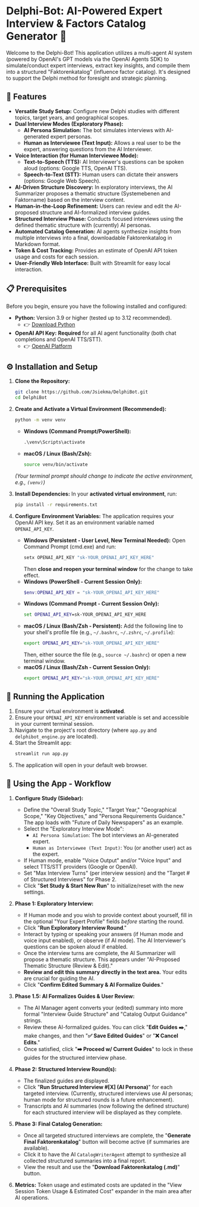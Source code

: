 # Delphi-Bot: AI-Powered Expert Interview & Factors Catalog Generator 🤖

Welcome to the Delphi-Bot! This application utilizes a multi-agent AI system (powered by OpenAI's GPT models via the OpenAI Agents SDK) to simulate/conduct expert interviews, extract key insights, and compile them into a structured "Faktorenkatalog" (influence factor catalog). It's designed to support the Delphi method for foresight and strategic planning.

## 🌟 Features

*   **Versatile Study Setup:** Configure new Delphi studies with different topics, target years, and geographical scopes.
*   **Dual Interview Modes (Exploratory Phase):**
    *   **AI Persona Simulation:** The bot simulates interviews with AI-generated expert personas.
    *   **Human as Interviewee (Text Input):** Allows a real user to be the expert, answering questions from the AI Interviewer.
*   **Voice Interaction (for Human Interviewee Mode):**
    *   **Text-to-Speech (TTS):** AI Interviewer's questions can be spoken aloud (options: Google TTS, OpenAI TTS).
    *   **Speech-to-Text (STT):** Human users can dictate their answers (options: Google Web Speech).
*   **AI-Driven Structure Discovery:** In exploratory interviews, the AI Summarizer proposes a thematic structure (Systemebenen and Faktorname) based on the interview content.
*   **Human-in-the-Loop Refinement:** Users can review and edit the AI-proposed structure and AI-formalized interview guides.
*   **Structured Interview Phase:** Conducts focused interviews using the defined thematic structure with (currently) AI personas.
*   **Automated Catalog Generation:** AI agents synthesize insights from multiple interviews into a final, downloadable Faktorenkatalog in Markdown format.
*   **Token & Cost Tracking:** Provides an estimate of OpenAI API token usage and costs for each session.
*   **User-Friendly Web Interface:** Built with Streamlit for easy local interaction.

## 📋 Prerequisites

Before you begin, ensure you have the following installed and configured:

*   **Python:** Version 3.9 or higher (tested up to 3.12 recommended).
    *   👉 [Download Python](https://www.python.org/downloads/)
*   **OpenAI API Key:** **Required** for all AI agent functionality (both chat completions and OpenAI TTS/STT).
    *   👉 [OpenAI Platform](https://platform.openai.com/)

## ⚙️ Installation and Setup

1.  **Clone the Repository:**
    ```bash
    git clone https://github.com/Jsiekma/DelphiBot.git
    cd DelphiBot
    ```

2.  **Create and Activate a Virtual Environment (Recommended):**
    ```bash
    python -m venv venv
    ```
    *   **Windows (Command Prompt/PowerShell):**
        ```cmd
        .\venv\Scripts\activate
        ```
    *   **macOS / Linux (Bash/Zsh):**
        ```bash
        source venv/bin/activate
        ```
    *(Your terminal prompt should change to indicate the active environment, e.g., `(venv)`)*

3.  **Install Dependencies:**
    In your **activated virtual environment**, run:
    ```bash
    pip install -r requirements.txt
    ```

4.  **Configure Environment Variables:**
    The application requires your OpenAI API key. Set it as an environment variable named `OPENAI_API_KEY`.

    *   **Windows (Persistent - User Level, New Terminal Needed):**
        Open Command Prompt (cmd.exe) and run:
        ```cmd
        setx OPENAI_API_KEY "sk-YOUR_OPENAI_API_KEY_HERE"
        ```
        Then **close and reopen your terminal window** for the change to take effect.
    *   **Windows (PowerShell - Current Session Only):**
        ```powershell
        $env:OPENAI_API_KEY = "sk-YOUR_OPENAI_API_KEY_HERE"
        ```
    *   **Windows (Command Prompt - Current Session Only):**
        ```cmd
        set OPENAI_API_KEY=sk-YOUR_OPENAI_API_KEY_HERE
        ```
    *   **macOS / Linux (Bash/Zsh - Persistent):**
        Add the following line to your shell's profile file (e.g., `~/.bashrc`, `~/.zshrc`, `~/.profile`):
        ```bash
        export OPENAI_API_KEY="sk-YOUR_OPENAI_API_KEY_HERE"
        ```
        Then, either source the file (e.g., `source ~/.bashrc`) or open a new terminal window.
    *   **macOS / Linux (Bash/Zsh - Current Session Only):**
        ```bash
        export OPENAI_API_KEY="sk-YOUR_OPENAI_API_KEY_HERE"
        ```

## 🚀 Running the Application

1.  Ensure your virtual environment is **activated**.
2.  Ensure your `OPENAI_API_KEY` environment variable is set and accessible in your current terminal session.
3.  Navigate to the project's root directory (where `app.py` and `delphibot_engine.py` are located).
4.  Start the Streamlit app:
    ```bash
    streamlit run app.py
    ```
5.  The application will open in your default web browser.

## 📖 Using the App - Workflow

1.  **Configure Study (Sidebar):**
    *   Define the "Overall Study Topic," "Target Year," "Geographical Scope," "Key Objectives," and "Persona Requirements Guidance." The app loads with "Future of Daily Newspapers" as an example.
    *   Select the "Exploratory Interview Mode":
        *   `AI Persona Simulation`: The bot interviews an AI-generated expert.
        *   `Human as Interviewee (Text Input)`: You (or another user) act as the expert.
    *   If Human mode, enable "Voice Output" and/or "Voice Input" and select TTS/STT providers (Google or OpenAI).
    *   Set "Max Interview Turns" (per interview session) and the "Target # of Structured Interviews" for Phase 2.
    *   Click "**Set Study & Start New Run**" to initialize/reset with the new settings.

2.  **Phase 1: Exploratory Interview:**
    *   If Human mode and you wish to provide context about yourself, fill in the optional "Your Expert Profile" fields *before* starting the round.
    *   Click "**Run Exploratory Interview Round**."
    *   Interact by typing or speaking your answers (if Human mode and voice input enabled), or observe (if AI mode). The AI Interviewer's questions can be spoken aloud if enabled.
    *   Once the interview turns are complete, the AI Summarizer will propose a thematic structure. This appears under "AI-Proposed Thematic Structure (Review & Edit)."
    *   **Review and edit this summary directly in the text area.** Your edits are crucial for guiding the AI.
    *   Click "**Confirm Edited Summary & AI Formalize Guides**."

3.  **Phase 1.5: AI Formalizes Guides & User Review:**
    *   The AI Manager agent converts your (edited) summary into more formal "Interview Guide Structure" and "Catalog Output Guidance" strings.
    *   Review these AI-formalized guides. You can click "**Edit Guides ✒️**," make changes, and then "**✅ Save Edited Guides**" or "**❌ Cancel Edits**."
    *   Once satisfied, click "**➡️ Proceed w/ Current Guides**" to lock in these guides for the structured interview phase.

4.  **Phase 2: Structured Interview Round(s):**
    *   The finalized guides are displayed.
    *   Click "**Run Structured Interview #[X] (AI Persona)**" for each targeted interview. (Currently, structured interviews use AI personas; human mode for structured rounds is a future enhancement).
    *   Transcripts and AI summaries (now following the defined structure) for each structured interview will be displayed as they complete.

5.  **Phase 3: Final Catalog Generation:**
    *   Once all targeted structured interviews are complete, the "**Generate Final Faktorenkatalog**" button will become active (if summaries are available).
    *   Click it to have the AI `CatalogWriterAgent` attempt to synthesize all collected structured summaries into a final report.
    *   View the result and use the "**Download Faktorenkatalog (.md)**" button.

6.  **Metrics:** Token usage and estimated costs are updated in the "View Session Token Usage & Estimated Cost" expander in the main area after AI operations.
